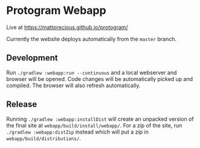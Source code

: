 Protogram Webapp
================

Live at https://mattprecious.github.io/protogram/

Currently the website deploys automatically from the `master` branch.


Development
-----------

Run `./gradlew :webapp:run --continuous` and a local webserver and browser will be opened.
Code changes will be automatically picked up and compiled. The browser will also refresh
automatically.


Release
-------

Running `./gradlew :webapp:installDist` will create an unpacked version of the final site
at `webapp/build/install/webapp/`. For a zip of the site, run `./gradlew :webapp:distZip` instead
which will put a zip in `webapp/build/distributions/`.
